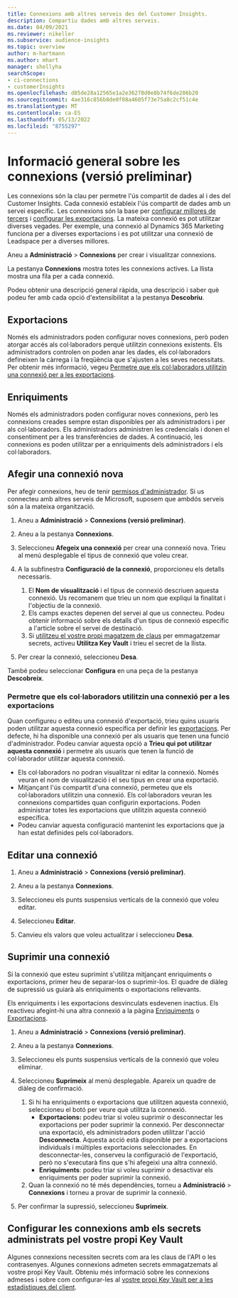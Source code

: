 ```yaml
---
title: Connexions amb altres serveis des del Customer Insights.
description: Compartiu dades amb altres serveis.
ms.date: 04/09/2021
ms.reviewer: nikeller
ms.subservice: audience-insights
ms.topic: overview
author: m-hartmann
ms.author: mhart
manager: shellyha
searchScope:
- ci-connections
- customerInsights
ms.openlocfilehash: d85de28a12565e1a2e36278d0e8b74f6de286b20
ms.sourcegitcommit: 4ae316c856b8de0f08a4605f73e75a8c2cf51c4e
ms.translationtype: MT
ms.contentlocale: ca-ES
ms.lasthandoff: 05/13/2022
ms.locfileid: "8755297"
---
```

# <a name="connections-preview-overview"></a>Informació general sobre les connexions (versió preliminar)

Les connexions són la clau per permetre l'ús compartit de dades al i des del Customer Insights. Cada connexió estableix l'ús compartit de dades amb un servei específic. Les connexions són la base per [configurar millores de tercers](enrichment-hub.md) i [configurar les exportacions](export-destinations.md). La mateixa connexió es pot utilitzar diverses vegades. Per exemple, una connexió al Dynamics 365 Marketing funciona per a diverses exportacions i es pot utilitzar una connexió de Leadspace per a diverses millores.

Aneu a **Administració** > **Connexions** per crear i visualitzar connexions.

La pestanya **Connexions** mostra totes les connexions actives. La llista mostra una fila per a cada connexió.

Podeu obtenir una descripció general ràpida, una descripció i saber què podeu fer amb cada opció d'extensibilitat a la pestanya **Descobriu**.

## <a name="exports"></a>Exportacions

Només els administradors poden configurar noves connexions, però poden atorgar accés als col·laboradors perquè utilitzin connexions existents. Els administradors controlen on poden anar les dades, els col·laboradors defineixen la càrrega i la freqüència que s'ajusten a les seves necessitats. Per obtenir més informació, vegeu [Permetre que els col·laboradors utilitzin una connexió per a les exportacions](#allow-contributors-to-use-a-connection-for-exports).

## <a name="enrichments"></a>Enriquiments

Només els administradors poden configurar noves connexions, però les connexions creades sempre estan disponibles per als administradors i per als col·laboradors. Els administradors administren les credencials i donen el consentiment per a les transferències de dades. A continuació, les connexions es poden utilitzar per a enriquiments dels administradors i els col·laboradors.

## <a name="add-a-new-connection"></a>Afegir una connexió nova

Per afegir connexions, heu de tenir [permisos d'administrador](permissions.md). Si us connecteu amb altres serveis de Microsoft, suposem que ambdós serveis són a la mateixa organització.

1. Aneu a **Administració** > **Connexions (versió preliminar)**.

1. Aneu a la pestanya **Connexions**.

1. Seleccioneu **Afegeix una connexió** per crear una connexió nova. Trieu al menú desplegable el tipus de connexió que voleu crear.

1. A la subfinestra **Configuració de la connexió**, proporcioneu els detalls necessaris.
   1. El **Nom de visualització** i el tipus de connexió descriuen aquesta connexió. Us recomanem que trieu un nom que expliqui la finalitat i l'objectiu de la connexió.
   1. Els camps exactes depenen del servei al que us connecteu. Podeu obtenir informació sobre els detalls d'un tipus de connexió específic a l'article sobre el servei de destinació.
   1. Si [utilitzeu el vostre propi magatzem de claus](use-azure-key-vault.md) per emmagatzemar secrets, activeu **Utilitza Key Vault** i trieu el secret de la llista.

1. Per crear la connexió, seleccioneu **Desa**.

També podeu seleccionar **Configura** en una peça de la pestanya **Descobreix**.

### <a name="allow-contributors-to-use-a-connection-for-exports"></a>Permetre que els col·laboradors utilitzin una connexió per a les exportacions

Quan configureu o editeu una connexió d'exportació, trieu quins usuaris poden utilitzar aquesta connexió específica per definir les [exportacions](export-destinations.md). Per defecte, hi ha disponible una connexió per als usuaris que tenen una funció d'administrador. Podeu canviar aquesta opció a **Trieu qui pot utilitzar aquesta connexió** i permetre als usuaris que tenen la funció de col·laborador utilitzar aquesta connexió.

- Els col·laboradors no podran visualitzar ni editar la connexió. Només veuran el nom de visualització i el seu tipus en crear una exportació.
- Mitjançant l'ús compartit d'una connexió, permeteu que els col·laboradors utilitzin una connexió. Els col·laboradors veuran les connexions compartides quan configurin exportacions. Poden administrar totes les exportacions que utilitzin aquesta connexió específica.
- Podeu canviar aquesta configuració mantenint les exportacions que ja han estat definides pels col·laboradors.

## <a name="edit-a-connection"></a>Editar una connexió

1. Aneu a **Administració** > **Connexions (versió preliminar)**.

1. Aneu a la pestanya **Connexions**.

1. Seleccioneu els punts suspensius verticals de la connexió que voleu editar.

1. Seleccioneu **Editar**.

1. Canvieu els valors que voleu actualitzar i seleccioneu **Desa**.

## <a name="remove-a-connection"></a>Suprimir una connexió

Si la connexió que esteu suprimint s'utilitza mitjançant enriquiments o exportacions, primer heu de separar-los o suprimir-los. El quadre de diàleg de supressió us guiarà als enriquiments o exportacions rellevants.

Els enriquiments i les exportacions desvinculats esdevenen inactius. Els reactiveu afegint-hi una altra connexió a la pàgina [Enriquiments](enrichment-hub.md) o [Exportacions](export-destinations.md).

1. Aneu a **Administració** > **Connexions (versió preliminar)**.

1. Aneu a la pestanya **Connexions**.

1. Seleccioneu els punts suspensius verticals de la connexió que voleu eliminar.

1. Seleccioneu **Suprimeix** al menú desplegable. Apareix un quadre de diàleg de confirmació.

   1. Si hi ha enriquiments o exportacions que utilitzen aquesta connexió, seleccioneu el botó per veure què utilitza la connexió.
      - **Exportacions:** podeu triar si voleu suprimir o desconnectar les exportacions per poder suprimir la connexió. Per desconnectar una exportació, els administradors poden utilitzar l'acció **Desconnecta**. Aquesta acció està disponible per a exportacions individuals i múltiples exportacions seleccionades. En desconnectar-les, conserveu la configuració de l'exportació, però no s'executarà fins que s'hi afegeixi una altra connexió.
      - **Enriquiments**: podeu triar si voleu suprimir o desactivar els enriquiments per poder suprimir la connexió.
   1. Quan la connexió no té més dependències, torneu a **Administració** > **Connexions** i torneu a provar de suprimir la connexió.

1. Per confirmar la supressió, seleccioneu **Suprimeix**.

## <a name="set-up-connections-with-secrets-managed-by-your-own-key-vault"></a>Configurar les connexions amb els secrets administrats pel vostre propi Key Vault

Algunes connexions necessiten secrets com ara les claus de l'API o les contrasenyes. Algunes connexions admeten secrets emmagatzemats al vostre propi Key Vault. Obteniu més informació sobre les connexions admeses i sobre com configurar-les al [vostre propi Key Vault per a les estadístiques del client](use-azure-key-vault.md).
